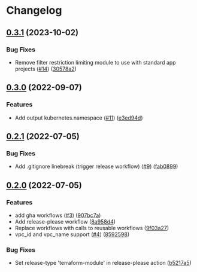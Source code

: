 # Changelog

## [0.3.1](https://github.com/entur/terraform-google-init/compare/v0.3.0...v0.3.1) (2023-10-02)


### Bug Fixes

* Remove filter restriction limiting module to use with standard app projects ([#14](https://github.com/entur/terraform-google-init/issues/14)) ([30578a2](https://github.com/entur/terraform-google-init/commit/30578a27f159243da023b70f3e6c4f7c55a393b8))

## [0.3.0](https://github.com/entur/terraform-google-init/compare/v0.2.1...v0.3.0) (2022-09-07)


### Features

* Add output kubernetes.namespace ([#11](https://github.com/entur/terraform-google-init/issues/11)) ([e3ed94d](https://github.com/entur/terraform-google-init/commit/e3ed94d6474d8d1c33b1e4d7a401a58a6d4b2e02))

## [0.2.1](https://github.com/entur/terraform-google-init/compare/v0.2.0...v0.2.1) (2022-07-05)


### Bug Fixes

* Add .gitignore linebreak (trigger release workflow) ([#9](https://github.com/entur/terraform-google-init/issues/9)) ([fab0899](https://github.com/entur/terraform-google-init/commit/fab0899f9bb75587f3b70793caf618aeb76301dd))

## [0.2.0](https://github.com/entur/terraform-google-init/compare/v0.1.0...v0.2.0) (2022-07-05)


### Features

* add gha workflows ([#3](https://github.com/entur/terraform-google-init/issues/3)) ([907bc7a](https://github.com/entur/terraform-google-init/commit/907bc7a3b35fc890654fa3a32adfa069a24f7029))
* Add release-please workflow ([8a958d4](https://github.com/entur/terraform-google-init/commit/8a958d4a36cd1135b16a01115bd0357f2407cea2))
* Replace workflows with calls to reusable workflows ([9f03a27](https://github.com/entur/terraform-google-init/commit/9f03a27ff2cc551fbe0ceab03c385be26bbfd31e))
* vpc_id and vpc_name support ([#4](https://github.com/entur/terraform-google-init/issues/4)) ([8592598](https://github.com/entur/terraform-google-init/commit/859259841844dc9c73e7838fce24f23343ab5917))


### Bug Fixes

* Set release-type 'terraform-module' in release-please action ([b5217a5](https://github.com/entur/terraform-google-init/commit/b5217a5300ffcee9ba46e819aa24f169561aa7ef))
